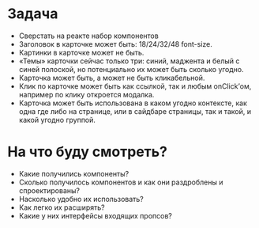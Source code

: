# Задача
- Сверстать на реакте набор компонентов
- Заголовок в карточке может быть: 18/24/32/48 font-size.
- Картинки в карточке может не быть.
- «Темы» карточки сейчас только три: синий, маджента и белый с синей полоской, но потенциально их может быть сколько угодно.
- Карточка может быть, а может не быть кликабельной.
- Клик по карточке может быть как ссылкой, так и любым onClick’ом, например по клику откроется модалка.
- Карточка может быть использована в каком угодно контексте, как одна где либо на странице, или в сайдбаре страницы, так и такой, и какой угодно группой.
  
# На что буду смотреть?
- Какие получились компоненты?
- Сколько получилось компонентов и как они раздроблены и спроектированы?
- Насколько удобно их использовать?
- Как легко их расширять?
- Какие у них интерфейсы входящих пропсов?
